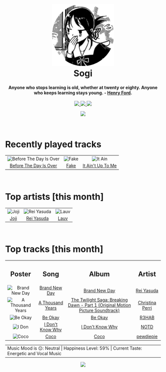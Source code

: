 <h1 align='center'>
  <br>
  <a href='https://www.youtube.com/watch?v=dQw4w9WgXcQ'><img src='avatar.png' alt='Sogi' width='200'></a>
  <br>
  Sogi
  <br>
</h1>

<h4 align='center'>Anyone who stops learning is old, whether at twenty or eighty. Anyone who keeps learning stays young.  - <a href='https://duckduckgo.com/?q=Henry+Ford' target='_blank'>Henry Ford</a>.</h4>

<p align='center' socials>
  <a href='https://discord.com/invite/96EA7ENfV9'>
    <img src='https://img.shields.io/badge/Discord-server-blue'>
  </a>
  <a href='https://sxoxgxi.github.io/'>
    <img src='https://img.shields.io/website?down_color=red&down_message=offline&label=Website&up_color=light%20green&up_message=online&url=https://sxoxgxi.github.io/'>
  </a>
  <img src='https://img.shields.io/badge/Layout-Synced-brightgreen' class='layout'>
</p socials>
<p status, align='center'>
  <a href='https://open.spotify.com/user/317777c47jvjnq6zzzwbijw6gbmi?si=d1aee88debdf46d8'>
    <img src="https://img.shields.io/badge/Playing-Hey Stupid, I Love You-&?style=social&logo=spotify">
  </a>
</p status>
<!------ RECENTLY PLAYED ------>

<p recentlyplayed, float='left'>
  <br>
  <h1>Recently played tracks</h1>
  <p></p>
  <table style='width:100%'>
<tr align='center'>
<td>
<img class='artists' src='https://i.scdn.co/image/ab67616d0000b273eaac2a7955f5b8967991cacb' alt='Before The Day Is Over' style='width:50%'>
</td>
<td>
<img class='artists' src='https://i.scdn.co/image/ab67616d0000b273b653ef10e004c8407a51a8af' alt='Fake' style='width:50%'>
</td>
<td>
<img class='artists' src='https://i.scdn.co/image/ab67616d0000b273ca9d0be63a256df8cd6632ce' alt='It Ain't Up To Me' style='width:50%'>
</td>
</tr>
<tr align='center'>
<td>
<a href='https://open.spotify.com/track/7zBscbZUCr4jEABrfV9g03'>Before The Day Is Over</a>
</td>
<td>
<a href='https://open.spotify.com/track/1oz3gEoNWHAS3pjwThdSJb'>Fake</a>
</td>
<td>
<a href='https://open.spotify.com/track/1WqPK22811jk7M0wbRBtvu'>It Ain't Up To Me</a>
</td>
</tr>
</table>

</p recentlyplayed>
<!------ .RECENTLY PLAYED ------>
<!------ TOP ARTISTS ------>

<p topartists, float='left'>
  <br>
  <h1>Top artists [this month]</h1>
  <p></p>
  <table style='width:100%'>
<tr align='center'>
<td>
<img class='artists' src='https://i.scdn.co/image/ab6761610000e5eb4111c95b5f430c3265c7304b' alt='Joji' style='width:50%'>
</td>
<td>
<img class='artists' src='https://i.scdn.co/image/ab6761610000e5eb1b31e7422ccb01ac29fb8b79' alt='Rei Yasuda' style='width:50%'>
</td>
<td>
<img class='artists' src='https://i.scdn.co/image/ab6761610000e5ebd9b2d906669656a2ece9302e' alt='Lauv' style='width:50%'>
</td>
</tr>
<tr align='center'>
<td>
<a href='https://open.spotify.com/artist/3MZsBdqDrRTJihTHQrO6Dq' target='_blank'>Joji</a>
</td>
<td>
<a href='https://open.spotify.com/artist/1diX6i4LgUKR9qMRrAeGLi' target='_blank'>Rei Yasuda</a>
</td>
<td>
<a href='https://open.spotify.com/artist/5JZ7CnR6gTvEMKX4g70Amv' target='_blank'>Lauv</a>
</td>
</tr>
</table>

</p topartists>
<!------ .TOP ARTISTS ------>

<!------ TOP SONGS ------>

<p topsongs, float='left' >
  <br>
  <h1>Top tracks [this month]</h1>
  <p></p>
  <table style='width:100%'>
    <tr align='center'>
      <td>
      <h2>Poster</h2>
      </td>
      <td>
      <h2>Song</h2>
      </td>
      <td>
      <h2>Album</h2>
      </td>
      <td>
      <h2>Artist</h2>
      </td>
    </tr><tr align='center'>
      <td><img class='artists' src='https://i.scdn.co/image/ab67616d0000b2734b102bbbe5b962a6df7b23eb' alt='Brand New Day' style='width:10%'>
      </td>
      <td>
      <a href='https://open.spotify.com/track/0EX7aOUwiavTRmYmMefCJ5'>Brand New Day</a>
      </td>
      <td>
      <a href='https://open.spotify.com/album/09mIzHx4Ol4az9I628FzEI'>Brand New Day</a>
      </td>
      <td>
      <a href='https://open.spotify.com/artist/1diX6i4LgUKR9qMRrAeGLi'>Rei Yasuda</a>
      </td>
    </tr><tr align='center'>
      <td><img class='artists' src='https://i.scdn.co/image/ab67616d0000b2737e98ee720a1fa73d9e1ada72' alt='A Thousand Years' style='width:10%'>
      </td>
      <td>
      <a href='https://open.spotify.com/track/03H03k1F6t3VqCSPRBtuHk'>A Thousand Years</a>
      </td>
      <td>
      <a href='https://open.spotify.com/album/0Enbbg8VUylJt0X6VJS99V'>The Twilight Saga: Breaking Dawn - Part 1 (Original Motion Picture Soundtrack)</a>
      </td>
      <td>
      <a href='https://open.spotify.com/artist/7H55rcKCfwqkyDFH9wpKM6'>Christina Perri</a>
      </td>
    </tr><tr align='center'>
      <td><img class='artists' src='https://i.scdn.co/image/ab67616d0000b273a518bbe4562f725fabed618d' alt='Be Okay' style='width:10%'>
      </td>
      <td>
      <a href='https://open.spotify.com/track/0RYE1h1i5s9iXwaAjcf5VY'>Be Okay</a>
      </td>
      <td>
      <a href='https://open.spotify.com/album/6HlvjQ7eUBKvCJmYcSJZwR'>Be Okay</a>
      </td>
      <td>
      <a href='https://open.spotify.com/artist/6cEuCEZu7PAE9ZSzLLc2oQ'>R3HAB</a>
      </td>
    </tr><tr align='center'>
      <td><img class='artists' src='https://i.scdn.co/image/ab67616d0000b273d766fd9e96ce4be7776759a4' alt='I Don't Know Why' style='width:10%'>
      </td>
      <td>
      <a href='https://open.spotify.com/track/0ZXdzaT1k688dkpNeEgQiV'>I Don't Know Why</a>
      </td>
      <td>
      <a href='https://open.spotify.com/album/5LNAH17alOHq9AwIRiymTj'>I Don't Know Why</a>
      </td>
      <td>
      <a href='https://open.spotify.com/artist/5jAMCwdNHWr7JThxtMuEyy'>NOTD</a>
      </td>
    </tr><tr align='center'>
      <td><img class='artists' src='https://i.scdn.co/image/ab67616d0000b273807fe78b50e7fb1a1d22bf66' alt='Coco' style='width:10%'>
      </td>
      <td>
      <a href='https://open.spotify.com/track/1aZmrST6ppqWbi0bwbwlOj'>Coco</a>
      </td>
      <td>
      <a href='https://open.spotify.com/album/2DRlc8pbf096LobLnjGt2b'>Coco</a>
      </td>
      <td>
      <a href='https://open.spotify.com/artist/1JOdUvDAzNy3L37rZ4Nigr'>pewdiepie</a>
      </td>
    </tr></table>
</p topsongs>
<table classification align='center'>
  <td>Music Mood is 😐: Neutral | Happiness Level: 59% | Current Taste: Energetic and Vocal Music</td>
</table classification>
<!------ .TOP SONGS ------>
<p align='center'>
  <img src='https://profile-counter.glitch.me/sxoxgxi/count.svg'>
</p>
